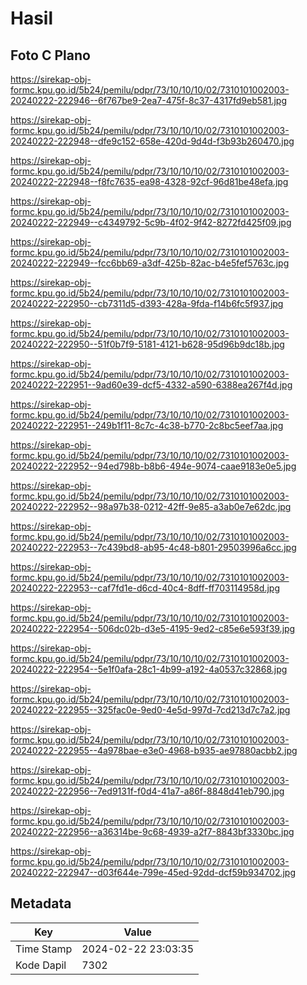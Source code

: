 # Hasil

## Foto C Plano

https://sirekap-obj-formc.kpu.go.id/5b24/pemilu/pdpr/73/10/10/10/02/7310101002003-20240222-222946--6f767be9-2ea7-475f-8c37-4317fd9eb581.jpg

https://sirekap-obj-formc.kpu.go.id/5b24/pemilu/pdpr/73/10/10/10/02/7310101002003-20240222-222948--dfe9c152-658e-420d-9d4d-f3b93b260470.jpg

https://sirekap-obj-formc.kpu.go.id/5b24/pemilu/pdpr/73/10/10/10/02/7310101002003-20240222-222948--f8fc7635-ea98-4328-92cf-96d81be48efa.jpg

https://sirekap-obj-formc.kpu.go.id/5b24/pemilu/pdpr/73/10/10/10/02/7310101002003-20240222-222949--c4349792-5c9b-4f02-9f42-8272fd425f09.jpg

https://sirekap-obj-formc.kpu.go.id/5b24/pemilu/pdpr/73/10/10/10/02/7310101002003-20240222-222949--fcc6bb69-a3df-425b-82ac-b4e5fef5763c.jpg

https://sirekap-obj-formc.kpu.go.id/5b24/pemilu/pdpr/73/10/10/10/02/7310101002003-20240222-222950--cb7311d5-d393-428a-9fda-f14b6fc5f937.jpg

https://sirekap-obj-formc.kpu.go.id/5b24/pemilu/pdpr/73/10/10/10/02/7310101002003-20240222-222950--51f0b7f9-5181-4121-b628-95d96b9dc18b.jpg

https://sirekap-obj-formc.kpu.go.id/5b24/pemilu/pdpr/73/10/10/10/02/7310101002003-20240222-222951--9ad60e39-dcf5-4332-a590-6388ea267f4d.jpg

https://sirekap-obj-formc.kpu.go.id/5b24/pemilu/pdpr/73/10/10/10/02/7310101002003-20240222-222951--249b1f11-8c7c-4c38-b770-2c8bc5eef7aa.jpg

https://sirekap-obj-formc.kpu.go.id/5b24/pemilu/pdpr/73/10/10/10/02/7310101002003-20240222-222952--94ed798b-b8b6-494e-9074-caae9183e0e5.jpg

https://sirekap-obj-formc.kpu.go.id/5b24/pemilu/pdpr/73/10/10/10/02/7310101002003-20240222-222952--98a97b38-0212-42ff-9e85-a3ab0e7e62dc.jpg

https://sirekap-obj-formc.kpu.go.id/5b24/pemilu/pdpr/73/10/10/10/02/7310101002003-20240222-222953--7c439bd8-ab95-4c48-b801-29503996a6cc.jpg

https://sirekap-obj-formc.kpu.go.id/5b24/pemilu/pdpr/73/10/10/10/02/7310101002003-20240222-222953--caf7fd1e-d6cd-40c4-8dff-ff703114958d.jpg

https://sirekap-obj-formc.kpu.go.id/5b24/pemilu/pdpr/73/10/10/10/02/7310101002003-20240222-222954--506dc02b-d3e5-4195-9ed2-c85e6e593f39.jpg

https://sirekap-obj-formc.kpu.go.id/5b24/pemilu/pdpr/73/10/10/10/02/7310101002003-20240222-222954--5e1f0afa-28c1-4b99-a192-4a0537c32868.jpg

https://sirekap-obj-formc.kpu.go.id/5b24/pemilu/pdpr/73/10/10/10/02/7310101002003-20240222-222955--325fac0e-9ed0-4e5d-997d-7cd213d7c7a2.jpg

https://sirekap-obj-formc.kpu.go.id/5b24/pemilu/pdpr/73/10/10/10/02/7310101002003-20240222-222955--4a978bae-e3e0-4968-b935-ae97880acbb2.jpg

https://sirekap-obj-formc.kpu.go.id/5b24/pemilu/pdpr/73/10/10/10/02/7310101002003-20240222-222956--7ed9131f-f0d4-41a7-a86f-8848d41eb790.jpg

https://sirekap-obj-formc.kpu.go.id/5b24/pemilu/pdpr/73/10/10/10/02/7310101002003-20240222-222956--a36314be-9c68-4939-a2f7-8843bf3330bc.jpg

https://sirekap-obj-formc.kpu.go.id/5b24/pemilu/pdpr/73/10/10/10/02/7310101002003-20240222-222947--d03f644e-799e-45ed-92dd-dcf59b934702.jpg


## Metadata

| Key        | Value               |
| ---------- | ------------------- |
| Time Stamp | 2024-02-22 23:03:35 |
| Kode Dapil | 7302                |




